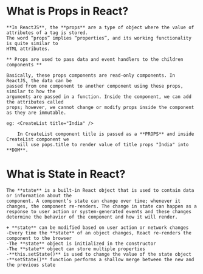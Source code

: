 # What is Props in React?

    **In ReactJS**, the **props** are a type of object where the value of attributes of a tag is stored.
    The word “props” implies “properties”, and its working functionality is quite similar to
    HTML attributes.

    ** Props are used to pass data and event handlers to the children components **

    Basically, these props components are read-only components. In ReactJS, the data can be
    passed from one component to another component using these props, similar to how the
    arguments are passed in a function. Inside the component, we can add the attributes called
    props; however, we cannot change or modify props inside the component as they are immutable.

    eg: <CreateList title="India" />

        In CreateList component title is passed as a **PROPS** and inside CreateList component we
        will use pops.title to render value of title props "India" into **DOM**.



# What is State in React?

    The **state** is a built-in React object that is used to contain data or information about the
    component. A component’s state can change over time; whenever it changes, the component re-renders. The change in state can happen as a response to user action or system-generated events and these changes determine the behavior of the component and how it will render.

    + **state** can be modified based on user action or network changes
    -Every time the **state** of an object changes, React re-renders the component to the browser
    -The **state** object is initialized in the constructor
    -The **state** object can store multiple properties
    -**this.setState()** is used to change the value of the state object
    -**setState()** function performs a shallow merge between the new and the previous state
